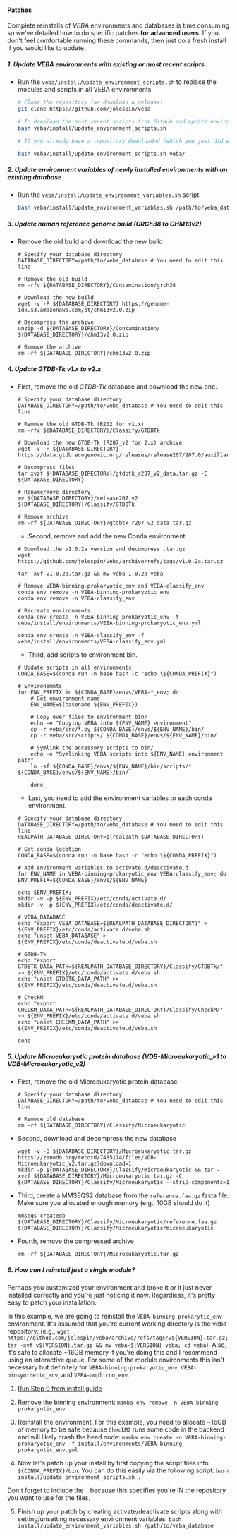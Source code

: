 #### Patches

Complete reinstalls of *VEBA* environments and databases is time consuming so we've detailed how to do specific patches **for advanced users**. If you don't feel comfortable running these commands, then just do a fresh install if you would like to update. 

##### 1. Update VEBA environments with existing or most recent scripts

* Run the `veba/install/update_environment_scripts.sh` to replace the modules and scripts in all VEBA environments. 

	```bash
	# Clone the repository (or download a release)
	git clone https://github.com/jolespin/veba
	
	# To download the most recent scripts from GitHub and update environments, do not provide an argument: 
	bash veba/install/update_environment_scripts.sh
	
	# If you already have a repository downloaded (which you just did with the git clone command, then provide the path to the repository: 
	
	bash veba/install/update_environment_scripts.sh veba/
	
	```

##### 2. Update environment variables of newly installed environments with an existing database

* Run the `veba/install/update_environment_variables.sh` script. 

	```bash
	bash veba/install/update_environment_variables.sh /path/to/veba_database
	```

##### 3. Update human reference genome build (GRCh38 to CHM13v2)

* Remove the old build and download the new build

	```
	# Specify your database directory
	DATABASE_DIRECTORY=/path/to/veba_database # You need to edit this line
	
	# Remove the old build
	rm -rfv ${DATABASE_DIRECTORY}/Contamination/grch38
	
	# Download the new build
	wget -v -P ${DATABASE_DIRECTORY} https://genome-idx.s3.amazonaws.com/bt/chm13v2.0.zip
	
	# Decompress the archive
	unzip -d ${DATABASE_DIRECTORY}/Contamination/ ${DATABASE_DIRECTORY}/chm13v2.0.zip

	# Remove the archive
	rm -rf ${DATABASE_DIRECTORY}/chm13v2.0.zip

	```

##### 4. Update GTDB-Tk v1.x to v2.x

* First, remove the old *GTDB-Tk* database and download the new one.
	   
	   
	```
	# Specify your database directory
	DATABASE_DIRECTORY=/path/to/veba_database # You need to edit this line
	
	# Remove the old GTDB-Tk (R202 for v1.x)
	rm -rfv ${DATABASE_DIRECTORY}/Classify/GTDBTk
	
	# Download the new GTDB-Tk (R207_v2 for 2.x) archive
	wget -v -P ${DATABASE_DIRECTORY} https://data.gtdb.ecogenomic.org/releases/release207/207.0/auxillary_files/gtdbtk_r207_v2_data.tar.gz
	
	# Decompress files
	tar xvzf ${DATABASE_DIRECTORY}/gtdbtk_r207_v2_data.tar.gz -C ${DATABASE_DIRECTORY}
	
	# Rename/move directory
	mv ${DATABASE_DIRECTORY}/release207_v2 ${DATABASE_DIRECTORY}/Classify/GTDBTk
	
	# Remove archive
	rm -rf ${DATABASE_DIRECTORY}/gtdbtk_r207_v2_data.tar.gz	
	```
	
	* Second, remove and add the new Conda environment.

	```
	# Download the v1.0.2a version and decompress .tar.gz
	wget https://github.com/jolespin/veba/archive/refs/tags/v1.0.2a.tar.gz
	
	tar -xvf v1.0.2a.tar.gz && mv veba-1.0.2a veba
	
	# Remove VEBA-binning-prokaryotic_env and VEBA-classify_env
	conda env remove -n VEBA-binning-prokaryotic_env
	conda env remove -n VEBA-classify_env
	
	# Recreate environments
	conda env create -n VEBA-binning-prokaryotic_env -f veba/install/environments/VEBA-binning-prokaryotic_env.yml
	
	conda env create -n VEBA-classify_env -f veba/install/environments/VEBA-classify_env.yml
	
	```
	
	* Third, add scripts to environment bin.

	```
	# Update scripts in all environments
	CONDA_BASE=$(conda run -n base bash -c "echo \${CONDA_PREFIX}")

	# Environemnts
	for ENV_PREFIX in ${CONDA_BASE}/envs/VEBA-*_env; do
	    # Get environment name
	    ENV_NAME=$(basename ${ENV_PREFIX})
	
	    # Copy over files to environment bin/
	    echo -e "Copying VEBA into ${ENV_NAME} environment"
	    cp -r veba/src/*.py ${CONDA_BASE}/envs/${ENV_NAME}/bin/
	    cp -r veba/src/scripts/ ${CONDA_BASE}/envs/${ENV_NAME}/bin/
	
	    # Symlink the accessory scripts to bin/
	    echo -e "Symlinking VEBA scripts into ${ENV_NAME} environment path"
	    ln -sf ${CONDA_BASE}/envs/${ENV_NAME}/bin/scripts/* ${CONDA_BASE}/envs/${ENV_NAME}/bin/
	
	    done
	```
	* Last, you need to add the environment variables to each conda environment. 

	
	```
	# Specify your database directory
	DATABASE_DIRECTORY=/path/to/veba_database # You need to edit this line
	REALPATH_DATABASE_DIRECTORY=$(realpath $DATABASE_DIRECTORY)
	
	# Get conda location
	CONDA_BASE=$(conda run -n base bash -c "echo \${CONDA_PREFIX}")
	
	# Add environment variables to activate.d/deactivate.d
	for ENV_NAME in VEBA-binning-prokaryotic_env VEBA-classify_env; do 
    ENV_PREFIX=${CONDA_BASE}/envs/${ENV_NAME}
    
    echo $ENV_PREFIX;
    mkdir -v -p ${ENV_PREFIX}/etc/conda/activate.d/
    mkdir -v -p ${ENV_PREFIX}/etc/conda/deactivate.d/
    
    # VEBA_DATABASE
    echo "export VEBA_DATABASE=${REALPATH_DATABASE_DIRECTORY}" > ${ENV_PREFIX}/etc/conda/activate.d/veba.sh
    echo "unset VEBA_DATABASE" > ${ENV_PREFIX}/etc/conda/deactivate.d/veba.sh
 
    # GTDB-Tk
    echo "export GTDBTK_DATA_PATH=${REALPATH_DATABASE_DIRECTORY}/Classify/GTDBTk/" >> ${ENV_PREFIX}/etc/conda/activate.d/veba.sh
    echo "unset GTDBTK_DATA_PATH" >> ${ENV_PREFIX}/etc/conda/deactivate.d/veba.sh
    
    # CheckM
    echo "export CHECKM_DATA_PATH=${REALPATH_DATABASE_DIRECTORY}/Classify/CheckM/" >> ${ENV_PREFIX}/etc/conda/activate.d/veba.sh
    echo "unset CHECKM_DATA_PATH" >> ${ENV_PREFIX}/etc/conda/deactivate.d/veba.sh    
    
    done 

	```
	
##### 5. Update Microeukaryotic protein database (VDB-Microeukaryotic\_v1 to VDB-Microeukaryotic\_v2)

* First, remove the old Microeukaryotic protein database.

	```
	# Specify your database directory
	DATABASE_DIRECTORY=/path/to/veba_database # You need to edit this line
	
	# Remove old database
	rm -rf ${DATABASE_DIRECTORY}/Classify/Microeukaryotic
	```
	
* Second, download and decompress the new database
		
	```
	wget -v -O ${DATABASE_DIRECTORY}/Microeukaryotic.tar.gz https://zenodo.org/record/7485114/files/VDB-Microeukaryotic_v2.tar.gz?download=1
	mkdir -p ${DATABASE_DIRECTORY}/Classify/Microeukaryotic && tar -xvzf ${DATABASE_DIRECTORY}/Microeukaryotic.tar.gz -C ${DATABASE_DIRECTORY}/Classify/Microeukaryotic --strip-components=1
	```	
* Third, create a MMSEQS2 database from the `reference.faa.gz` fasta file. Make sure you allocated enough memory (e.g., 10GB should do it)

	```
	mmseqs createdb ${DATABASE_DIRECTORY}/Classify/Microeukaryotic/reference.faa.gz ${DATABASE_DIRECTORY}/Classify/Microeukaryotic/microeukaryotic
	```	
	
* Fourth, remove the compressed archive
	
	```
	rm -rf ${DATABASE_DIRECTORY}/Microeukaryotic.tar.gz
	```
	
	
##### 6. How can I reinstall just a single module? 

Perhaps you customized your environment and broke it or it just never installed correctly and you're just noticing it now.  Regardless, it's pretty easy to patch your installation. 

In this example, we are going to reinstall the `VEBA-binning-prokarytic_env` environment.  It's assumed that you're current working directory is the veba repository: (e.g., `wget https://github.com/jolespin/veba/archive/refs/tags/v${VERSION}.tar.gz; tar -xvf v${VERSION}.tar.gz && mv veba-${VERSION} veba; cd veba`).  Also, it's safe to allocate ~16GB memory if you're doing this and I recommend using an interactive queue. For some of the module environments this isn't necessary but definitely for `VEBA-binning-prokaryotic_env`, `VEBA-biosynthetic_env`, and `VEBA-amplicon_env`.

1. [Run Step 0 from install guide](https://github.com/jolespin/veba/tree/main/install#install)

2. Remove the binning environment: `mamba env remove -n VEBA-binning-prokaryotic_env`

3. Reinstall the environment.  For this example, you need to  allocate ~16GB of memory to be safe because `CheckM2` runs some code in the backend and will likely crash the head node: `mamba env create -n VEBA-binning-prokaryotic_env -f install/environments/VEBA-binning-prokaryotic_env.yml`

4. Now let's patch up your install by first copying the script files into `${CONDA_PREFIX}/bin`.  You can do this easily via the following script: `bash install/update_environment_scripts.sh .`

Don't forget to include the `.` because this specifies you're IN the repository you want to use for the files.  

5. Finish up your patch by creating activate/deactivate scripts along with setting/unsetting necessary environment variables: `bash install/update_environment_variables.sh /path/to/veba_database`
